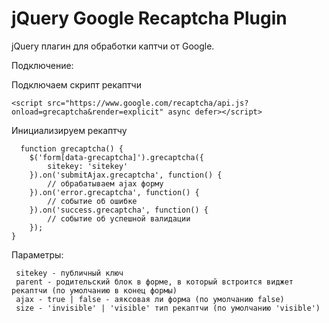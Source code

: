 # jQuery Google Recaptcha Plugin

jQuery плагин для обработки каптчи от Google.

Подключение:

Подключаем скрипт рекаптчи
```
<script src="https://www.google.com/recaptcha/api.js?onload=grecaptcha&render=explicit" async defer></script>
```

Инициализируем рекаптчу
```
  function grecaptcha() {
	$('form[data-grecaptcha]').grecaptcha({
		sitekey: 'sitekey'
	}).on('submitAjax.grecaptcha', function() {
		// обрабатываем ajax форму
	}).on('error.grecaptcha', function() {
		// событие об ошибке
	}).on('success.grecaptcha', function() {
		// событие об успешной валидации
	});
}
```

Параметры:
```
 sitekey - публичный ключ
 parent - родительский блок в форме, в который встроится виджет рекаптчи (по умолчанию в конец формы)
 ajax - true | false - аяксовая ли форма (по умолчанию false)
 size - 'invisible' | 'visible' тип рекаптчи (по умолчанию 'visible')
```
